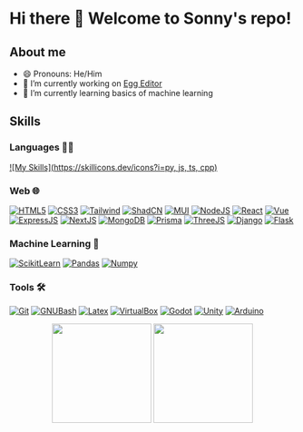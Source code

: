 # Hi there 👋 Welcome to Sonny's repo!

## About me

- 😄 Pronouns: He/Him
- 🔭 I’m currently working on [Egg Editor](https://github.com/sonnyding1/CS35L-Egg)
- 🌱 I’m currently learning basics of machine learning

## Skills

### Languages 👨‍💻

<!--
<a href="https://www.python.org/" target="__blank"><img alt="Python" src="https://img.shields.io/badge/Python-FFD43B?style=for-the-badge&logo=python&logoColor=blue"/></a>
<a href="https://developer.mozilla.org/en-US/docs/Web/JavaScript" target="__blank"><img alt="JavaScript" src="https://img.shields.io/badge/JavaScript-323330?style=for-the-badge&logo=javascript&logoColor=F7DF1E"/></a>
<a href="https://www.typescriptlang.org/" target="__blank"><img alt="TypeScript" src="https://img.shields.io/badge/TypeScript-007ACC?style=for-the-badge&logo=typescript&logoColor=white"/></a>
<a href="https://cplusplus.com/" target="__blank"><img alt="C++" src="https://img.shields.io/badge/C%2B%2B-00599C?style=for-the-badge&logo=c%2B%2B&logoColor=white"/></a>
-->

[![My Skills](https://skillicons.dev/icons?i=py, js, ts, cpp)](https://skillicons.dev)

### Web 🌐

<a href="https://en.wikipedia.org/wiki/HTML" target="__blank"><img alt="HTML5" src="https://img.shields.io/badge/html5%20-%23E34F26.svg?&style=for-the-badge&logo=html5&logoColor=white"/></a>
<a href="https://en.wikipedia.org/wiki/CSS" target="__blank"><img alt="CSS3" src="https://img.shields.io/badge/css3%20-%231572B6.svg?&style=for-the-badge&logo=css3&logoColor=white"/></a>
<a href="https://tailwindcss.com/" target="__blank"><img alt="Tailwind" src="https://img.shields.io/badge/Tailwind_CSS-38B2AC?style=for-the-badge&logo=tailwind-css&logoColor=white"/></a>
<a href="https://ui.shadcn.com/" target="__blank"><img alt="ShadCN" src="https://img.shields.io/badge/shadcn%2Fui-000000?style=for-the-badge&logo=shadcnui&logoColor=white"/></a>
<a href="https://mui.com/material-ui/" target="__blank"><img alt="MUI" src="https://img.shields.io/badge/Material%20UI-007FFF?style=for-the-badge&logo=mui&logoColor=white"/></a>
<a href="https://nodejs.org/en" target="__blank"><img alt="NodeJS" src="https://img.shields.io/badge/Node%20js-339933?style=for-the-badge&logo=nodedotjs&logoColor=white"/></a>
<a href="https://react.dev/" target="__blank"><img alt="React" src="https://img.shields.io/badge/React-20232A?style=for-the-badge&logo=react&logoColor=61DAFB"/></a>
<a href="https://vuejs.org/" target="__blank"><img alt="Vue" src="https://img.shields.io/badge/Vue%20js-35495E?style=for-the-badge&logo=vuedotjs&logoColor=4FC08D"/></a>
<a href="https://expressjs.com/" target="__blank"><img alt="ExpressJS" src="https://img.shields.io/badge/Express%20js-000000?style=for-the-badge&logo=express&logoColor=white"/></a>
<a href="https://nextjs.org/" target="__blank"><img alt="NextJS" src="https://img.shields.io/badge/next%20js-000000?style=for-the-badge&logo=nextdotjs&logoColor=white"/></a>
<a href="https://www.mongodb.com/" target="__blank"><img alt="MongoDB" src="https://img.shields.io/badge/MongoDB-4EA94B?style=for-the-badge&logo=mongodb&logoColor=white"/></a>
<a href="https://www.prisma.io/" target="__blank"><img alt="Prisma" src="https://img.shields.io/badge/Prisma-3982CE?style=for-the-badge&logo=Prisma&logoColor=white"/></a>
<a href="https://threejs.org/" target="__blank"><img alt="ThreeJS" src="https://img.shields.io/badge/ThreeJs-black?style=for-the-badge&logo=three.js&logoColor=white"/></a>
<a href="https://www.djangoproject.com/" target="__blank"><img alt="Django" src="https://img.shields.io/badge/Django-092E20?style=for-the-badge&logo=django&logoColor=green"/></a>
<a href="https://flask.palletsprojects.com/" target="__blank"><img alt="Flask" src="https://img.shields.io/badge/Flask-000000?style=for-the-badge&logo=flask&logoColor=white"/></a>

### Machine Learning 🤖

<a href="https://scikit-learn.org/stable/" target="__blank"><img alt="ScikitLearn" src="https://img.shields.io/badge/scikit_learn-F7931E?style=for-the-badge&logo=scikit-learn&logoColor=white"/></a>
<a href="https://pandas.pydata.org/" target="__blank"><img alt="Pandas" src="https://img.shields.io/badge/Pandas-2C2D72?style=for-the-badge&logo=pandas&logoColor=white"/></a>
<a href="https://numpy.org/" target="__blank"><img alt="Numpy" src="https://img.shields.io/badge/Numpy-777BB4?style=for-the-badge&logo=numpy&logoColor=white"/></a>

### Tools 🛠️

<a href="https://git-scm.com/" target="__blank"><img alt="Git" src="https://img.shields.io/badge/GIT-E44C30?style=for-the-badge&logo=git&logoColor=white"/></a>
<a href="https://www.gnu.org/software/bash/" target="__blank"><img alt="GNUBash" src="https://img.shields.io/badge/GNU%20Bash-4EAA25?style=for-the-badge&logo=GNU%20Bash&logoColor=white"/></a>
<a href="https://www.latex-project.org/" target="__blank"><img alt="Latex" src="https://img.shields.io/badge/LaTeX-47A141?style=for-the-badge&logo=LaTeX&logoColor=white"/></a>
<a href="https://www.virtualbox.org/" target="__blank"><img alt="VirtualBox" src="https://img.shields.io/badge/VirtualBox-21416b?style=for-the-badge&logo=VirtualBox&logoColor=white"/></a>
<a href="https://godotengine.org/" target="__blank"><img alt="Godot" src="https://img.shields.io/badge/Godot-478CBF?style=for-the-badge&logo=GodotEngine&logoColor=white"/></a>
<a href="https://unity.com/" target="__blank"><img alt="Unity" src="https://img.shields.io/badge/Unity-100000?style=for-the-badge&logo=unity&logoColor=white"/></a>
<a href="https://www.arduino.cc/" target="__blank"><img alt="Arduino" src="https://img.shields.io/badge/Arduino-00979D?style=for-the-badge&logo=Arduino&logoColor=white"/></a>



<div align="center"> 
 <img height="175em" src="https://github-readme-stats.vercel.app/api?username=sonnyding1&show_icons=true&include_all_commits=true&count_private=true"/>
  <img height="175em" src="https://github-readme-stats.vercel.app/api/top-langs/?username=sonnyding1&layout=compact" />
</div>
